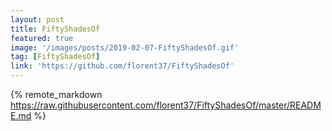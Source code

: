 ```yaml
---
layout: post
title: FiftyShadesOf
featured: true
image: '/images/posts/2019-02-07-FiftyShadesOf.gif'
tag: [FiftyShadesOf]
link: 'https://github.com/florent37/FiftyShadesOf'
---
```


{% remote_markdown https://raw.githubusercontent.com/florent37/FiftyShadesOf/master/README.md %}